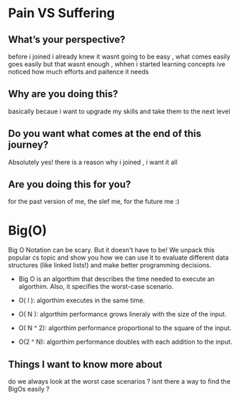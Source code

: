# Pain VS Suffering
## What’s your perspective?
before i joined i already knew it wasnt going to be easy , what comes easily goes easily
but that wasnt enough , whhen i started learning concepts ive noticed how much efforts and paitence it needs
## Why are you doing this?
basically becaue i want to upgrade my skills and take them to the next level 
## Do you want what comes at the end of this journey?
Absolutely yes! there is a reason why i joined , i want it all
## Are you doing this for you?
for the past version of me, the slef me, for the future me :)
# Big(O)
Big O Notation can be scary. But it doesn't have to be! We unpack this popular cs topic and show you how we can use it to evaluate different data structures (like linked lists!) and make better programming decisions.
- Big O is an algorthim that describes the time needed to execute an algorthim. Also, it specifies the worst-case scenario.

- O( l ): algorthim executes in the same time.

- O( N ): algorthim performance grows lineraly with the size of the input.

- O( N ^ 2): algorthim performance proportional to the square of the input.

- O(2 ^ N): algorthim performance doubles with each addition to the input.

## Things I want to know more about
do we always look at the worst case scenarios ?
isnt there a way to find the BigOs easily ?
